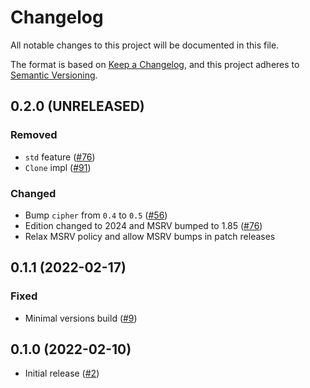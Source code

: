 # Changelog

All notable changes to this project will be documented in this file.

The format is based on [Keep a Changelog](https://keepachangelog.com/en/1.0.0/),
and this project adheres to [Semantic Versioning](https://semver.org/spec/v2.0.0.html).

## 0.2.0 (UNRELEASED)
### Removed 
- `std` feature ([#76])
- `Clone` impl ([#91])

### Changed
- Bump `cipher` from `0.4` to `0.5` ([#56])
- Edition changed to 2024 and MSRV bumped to 1.85 ([#76])
- Relax MSRV policy and allow MSRV bumps in patch releases

[#56]: https://github.com/RustCrypto/block-modes/pull/56
[#76]: https://github.com/RustCrypto/block-modes/pull/76
[#91]: https://github.com/RustCrypto/block-modes/pull/91

## 0.1.1 (2022-02-17)
### Fixed
- Minimal versions build ([#9])

[#9]: https://github.com/RustCrypto/block-modes/pull/9

## 0.1.0 (2022-02-10)
- Initial release ([#2])

[#2]: https://github.com/RustCrypto/block-modes/pull/2
